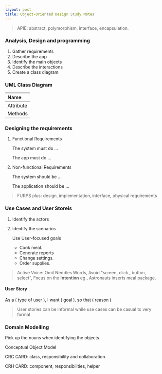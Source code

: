 ```yaml
---
layout: post
title: Object-Oriented Design Study Notes
---
```



> APIE: abstract, polymorphism, interface,  encapsulation.

### Analysis, Design and programming
1. Gather requirements
2. Describe the app
3. Identify the main objects
4. Describe the interactions
5. Create a class diagram 

### UML Class Diagram

| Name      | 
| :---------| 
| Attribute | 
| Methods   | 

### Designing the requirements
1. Functional Requirements
    
    The system must do ...

    The app must do ...
2. Non-functional Requirements

    The system should be ...

    The application should be ...

>  FURPS plus: design, implementation, interface, physical requirements

### Use Cases and User Storeis

1. Identify the actors
2. Identify the scenarios 

    Use User-focused goals 
    * Cook meal.
    * Generate reports
    * Change settings.
    * Order supplies.

> Active Voice: Omit Neddles Words, Avoid "screen, click , button, select", Focus on the <b>Intention</b>
eg., Astronauts inserts meal package.

#### User Story
As a ( type of user ), I want ( goal ), so that ( reason )

> User stories can be informal while use cases can be casual to very formal

### Domain Modelling
Pick up the nouns when identifying the objects. 

Conceptual Object Model

CRC CARD: class, responsibility and collaboration.

CRH CARD: component, responsibilities, helper


